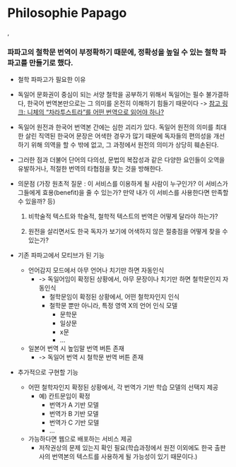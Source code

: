 # Philosophie Papago
,
### 파파고의 철학문 번역이 부정확하기 때문에, 정확성을 높일 수 있는 철학 파파고를 만들기로 했다. 

* 철학 파파고가 필요한 이유
* 독일어 문화권이 중심이 되는 서양 철학을 공부하기 위해서 독일어는 필수 불가결하다, 한국어 번역본만으로는 그 의미를 온전히 이해하기 힘들기 때문이다 -> [참고 링크: 니체의 “차라투스트라”를 어떤 번역으로 읽어야 하나?](https://steemit.com/kr/@armdown/--1545547102397)
* 독일어 원전과 한국어 번역본 간에는 심한 괴리가 있다. 독일어 원전의 의미를 최대한 살린 직역된 한국어 문장은 어색한 경우가 많기 때문에 독자들의 편의성을 개선하기 위해 의역을 할 수 밖에 없고, 그 과정에서 원전의 의미가 상당히 훼손된다.
* 그러한 점과 더불어 단어의 다의성, 문법의 복잡성과 같은 다양한 요인들이 오역을 유발하거나, 적절한 번역의 타협점을 찾는 것을 방해한다.
* 의문점 (가장 원초적 질문 : 이 서비스를 이용하게 될 사람이 누구인가? 이 서비스가 그들에게 효용(benefit)을 줄 수 있는가? 만약 내가 이 서비스를 사용한다면 만족할 수 있을까? 등)
    
    1) 비학술적 텍스트와 학술적, 철학적 텍스트의 번역은 어떻게 달라야 하는가?
    
    2) 원전을 살리면서도 한국 독자가 보기에 어색하지 않은 절충점을 어떻게 찾을 수 있는가?

* 기존 파파고에서 모티브가 된 기능
  * 언어감지 모드에서 아무 언어나 치기만 하면 자동인식
    * -> 독일어임이 확정된 상황에서, 아무 문장이나 치기만 하면 철학문인지 자동인식
      * 철학문임이 확정된 상황에서, 어떤 철학자인지 인식
      * 철학문 뿐만 아니라, 특정 영역 X의 언어 인식 모델
        * 문학문
        * 일상문
        * x문
        * ...
  * 일본어 번역 시 높임말 번역 버튼 존재
    * -> 독일어 번역 시 철학문 번역 버튼 존재
* 추가적으로 구현할 기능
  * 어떤 철학자인지 확정된 상황에서, 각 번역가 기반 학습 모델의 선택지 제공
    * 예) 칸트문임이 확정
      * 번역가 A 기반 모델
      * 번역가 B 기반 모델
      * 번역가 C 기반 모델
      * ...
  * 가능하다면 웹으로 배포하는 서비스 제공
    * 저작권상의 문제 있는지 확인 필요(학습과정에서 원전 이외에도 한국 출판사의 번역본의 텍스트를 사용하게 될 가능성이 있기 때문이다.)
